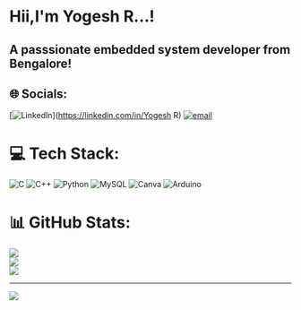 # Hii,I'm Yogesh R...!
## A passsionate embedded system developer from Bengalore!



## 🌐 Socials:
[![LinkedIn](https://img.shields.io/badge/LinkedIn-%230077B5.svg?logo=linkedin&logoColor=white)](https://linkedin.com/in/Yogesh R) [![email](https://img.shields.io/badge/Email-D14836?logo=gmail&logoColor=white)](mailto:yogeshr18012@gmail.com) 

# 💻 Tech Stack:
![C](https://img.shields.io/badge/c-%2300599C.svg?style=flat-square&logo=c&logoColor=white) ![C++](https://img.shields.io/badge/c++-%2300599C.svg?style=flat-square&logo=c%2B%2B&logoColor=white) ![Python](https://img.shields.io/badge/python-3670A0?style=flat-square&logo=python&logoColor=ffdd54) ![MySQL](https://img.shields.io/badge/mysql-4479A1.svg?style=flat-square&logo=mysql&logoColor=white) ![Canva](https://img.shields.io/badge/Canva-%2300C4CC.svg?style=flat-square&logo=Canva&logoColor=white) ![Arduino](https://img.shields.io/badge/-Arduino-00979D?style=flat-square&logo=Arduino&logoColor=white)
# 📊 GitHub Stats:
![](https://github-readme-stats.vercel.app/api?username=yogeshr222&theme=vue-dark&hide_border=false&include_all_commits=true&count_private=true)<br/>
![](https://nirzak-streak-stats.vercel.app/?user=yogeshr222&theme=vue-dark&hide_border=false)<br/>
![](https://github-readme-stats.vercel.app/api/top-langs/?username=yogeshr222&theme=vue-dark&hide_border=false&include_all_commits=true&count_private=true&layout=compact)

---
[![](https://visitcount.itsvg.in/api?id=yogeshr222&icon=0&color=0)](https://visitcount.itsvg.in)

<!-- Proudly created with GPRM ( https://gprm.itsvg.in ) -->
